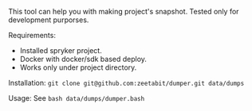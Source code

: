 This tool can help you with making project's snapshot.
Tested only for development purporses.

Requirements:
- Installed spryker project.
- Docker with docker/sdk based deploy.
- Works only under project directory.

Installation:
`git clone git@github.com:zeetabit/dumper.git data/dumps`

Usage:
See `bash data/dumps/dumper.bash`
